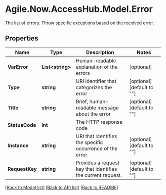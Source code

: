 # Agile\.Now\.AccessHub.Model.Error
The list of errors. Throw specific exceptions based on the received error.

## Properties

Name | Type | Description | Notes
------------ | ------------- | ------------- | -------------
**VarError** | **List&lt;string&gt;** | Human-readable explanation of the errors | [optional] 
**Type** | **string** | URI identifier that categorizes the error | [optional] [default to ""]
**Title** | **string** | Brief, human-readable message about the error | [optional] [default to ""]
**StatusCode** | **int** | The HTTP response code | 
**Instance** | **string** | URI that identifies the specific occurrence of the error | [optional] [default to ""]
**RequestKey** | **string** | Provides a request key that identifies the current request. | [optional] [default to ""]

[[Back to Model list]](../README.md#documentation-for-models) [[Back to API list]](../README.md#documentation-for-api-endpoints) [[Back to README]](../README.md)

